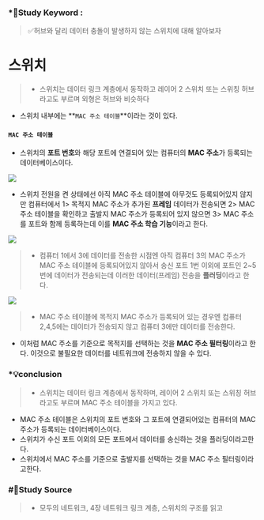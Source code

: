 ### \*🔐Study Keyword :

> ✅허브와 달리 데이터 충돌이 발생하지 않는 스위치에 대해 알아보자

# 스위치

> - 스위치는 데이터 링크 계층에서 동작하고 레이어 2 스위치 또는 스위칭 허브라고도 부르며 외형은 허브와 비슷하다

- 스위치 내부에는 **`MAC 주소 테이블`**이라는 것이 있다.

#### `MAC 주소 테이블`

- 스위치의 **포트 번호**와 해당 포트에 연결되어 있는 컴퓨터의 **MAC 주소**가 등록되는 데이터베이스이다.

![](https://images.velog.io/images/minj9_6/post/091bdab8-762c-4bf6-b648-cfc23c7a29c7/image.png)

>

- 스위치 전원을 켠 상태에선 아직 MAC 주소 테이블에 아무것도 등록되어있지 않지만 컴퓨터에서 1> 목적지 MAC 주소가 추가된 **프레임** 데이터가 전송되면 2> MAC 주소 테이블을 확인하고 출발지 MAC 주소가 등록되어 있지 않으면 3> MAC 주소를 포트와 함께 등록하는데 이를 **MAC 주소 학습 기능**이라고 한다.

![](https://images.velog.io/images/minj9_6/post/1d0768a7-af1a-4df7-ab4b-51334339ddf9/image.png)

> - 컴퓨터 1에서 3에 데이터를 전송한 시점엔 아직 컴퓨터 3의 MAC 주소가 MAC 주소 테이블에 등록되어있지 않아서 송신 포트 1번 이외에 포트인 2~5번에 데이터가 전송되는데 이러한 데이터(프레임) 전송을 **플러딩**이라고 한다.

![](https://images.velog.io/images/minj9_6/post/9c880b65-c3de-4199-8382-00857ccb3dd9/image.png)

> - MAC 주소 테이블에 목적지 MAC 주소가 등록되어 있는 경우엔 컴퓨터 2,4,5에는 데이터가 전송되지 않고 컴퓨터 3에만 데이터를 전송한다.

- 이처럼 MAC 주소를 기준으로 목적지를 선택하는 것을 **MAC 주소 필터링**이라고 한다. 이것으로 불필요한 데이터를 네트워크에 전송하지 않을 수 있다.

### \*💡conclusion

> - 스위치는 데이터 링크 계층에서 동작하며, 레이어 2 스위치 또는 스위칭 허브라고도 부르며 MAC 주소 테이블을 가지고 있다.

- MAC 주소 테이블은 스위치의 포트 번호와 그 포트에 연결되어있는 컴퓨터의 MAC 주소가 등록되는 데이터베이스이다.
- 스위치가 수신 포트 이외의 모든 포트에서 데이터를 송신하는 것을 플러딩이라고한다.
- 스위치에서 MAC 주소를 기준으로 출발지를 선택하는 것을 MAC 주소 필터링이라고한다.

### #📑Study Source

> - 모두의 네트워크, 4장 네트워크 링크 계층, 스위치의 구조를 읽고
